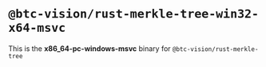 # `@btc-vision/rust-merkle-tree-win32-x64-msvc`

This is the **x86_64-pc-windows-msvc** binary for `@btc-vision/rust-merkle-tree`
